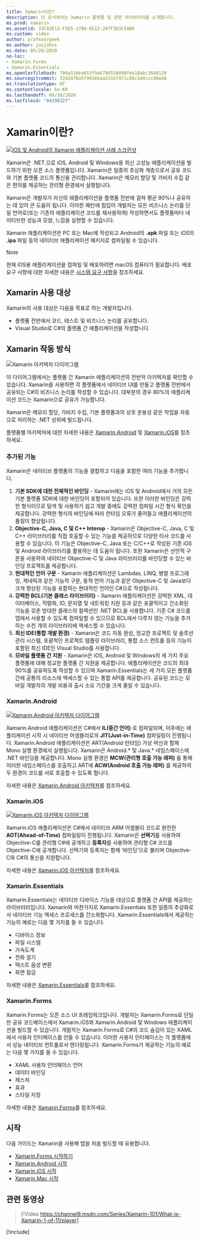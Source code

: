 ```yaml
---
title: Xamarin이란?
description: 이 문서에서는 Xamarin 플랫폼 및 관련 라이브러리를 소개합니다.
ms.prod: xamarin
ms.assetid: 33C83E13-F3E5-17B4-6512-207F3D3C5AB6
ms.custom: video
author: profexorgeek
ms.author: jusjohns
ms.date: 05/28/2020
no-loc:
- Xamarin.Forms
- Xamarin.Essentials
ms.openlocfilehash: 708a310ea015f9e678d534898fde18abc3848120
ms.sourcegitcommit: 32d2476a5f9016baa231b7471c88c1d4ccc08eb8
ms.translationtype: HT
ms.contentlocale: ko-KR
ms.lasthandoff: 06/18/2020
ms.locfileid: "84198327"
---
```

# <a name="what-is-xamarin"></a>Xamarin이란?

[![iOS 및 Android의 Xamarin 애플리케이션 사례 스크린샷](what-is-xamarin-images/xamarin-app-cropped.png)](what-is-xamarin-images/xamarin-app.png#lightbox)

Xamarin은 .NET.으로 iOS, Android 및 Windows용 최신 고성능 애플리케이션을 빌드하기 위한 오픈 소스 플랫폼입니다. Xamarin은 일종의 추상화 계층으로서 공유 코드와 기본 플랫폼 코드의 통신을 관리합니다. Xamarin은 메모리 할당 및 가비지 수집 같은 편의를 제공하는 관리형 환경에서 실행됩니다.

Xamarin은 개발자가 자신의 애플리케이션을 플랫폼 전반에 걸쳐 평균 90%나 공유하는 데 있어 큰 도움이 됩니다. 이러한 패턴에 힘입어 개발자는 모든 비즈니스 논리를 단일 언어로(또는 기존의 애플리케이션 코드를 재사용하여) 작성하면서도 플랫폼마다 네이티브한 성능과 모양, 느낌을 실현할 수 있습니다.

Xamarin 애플리케이션은 PC 또는 Mac에 작성되고 Android의 **.apk** 파일 또는 iOS의 **.ipa** 파일 등의 네이티브 애플리케이션 패키지로 컴파일될 수 있습니다.

> [!NOTE]
> 현재 iOS용 애플리케이션을 컴파일 및 배포하려면 macOS 컴퓨터가 필요합니다. 배포 요구 사항에 대한 자세한 내용은 [시스템 요구 사항](~/cross-platform/get-started/requirements.md#macos-requirements)을 참조하세요.

## <a name="who-xamarin-is-for"></a>Xamarin 사용 대상

Xamarin의 사용 대상은 다음을 목표로 하는 개발자입니다.

- 플랫폼 전반에서 코드, 테스트 및 비즈니스 논리를 공유합니다.
- Visual Studio로 C#의 플랫폼 간 애플리케이션을 작성합니다.

## <a name="how-xamarin-works"></a>Xamarin 작동 방식

![Xamarin 아키텍처 다이어그램](what-is-xamarin-images/xamarin-architecture.png)

이 다이어그램에서는 플랫폼 간 Xamarin 애플리케이션의 전반적 아키텍처를 확인할 수 있습니다. Xamarin을 사용하면 각 플랫폼에서 네이티브 UI를 만들고 플랫폼 전반에서 공유되는 C#의 비즈니스 논리를 작성할 수 있습니다. 대부분의 경우 80%의 애플리케이션 코드는 Xamarin으로 공유가 가능합니다.

Xamarin은 메모리 할당, 가비지 수집, 기본 플랫폼과의 상호 운용성 같은 작업을 자동으로 처리하는 .NET 상위에 빌드됩니다.

플랫폼별 아키텍처에 대한 자세한 내용은 [Xamarin.Android](#xamarinandroid) 및 [Xamarin.iOS](#xamarinios)를 참조하세요.

### <a name="added-features"></a>추가된 기능

Xamarin은 네이티브 플랫폼의 기능을 결합하고 다음을 포함한 여러 기능을 추가합니다.

1. **기본 SDK에 대한 전체적인 바인딩** - Xamarin에는 iOS 및 Android에서 거의 모든 기본 플랫폼 SDK에 대한 바인딩이 포함되어 있습니다. 또한 이러한 바인딩은 강력한 형식이므로 탐색 및 사용하기 쉽고 개발 중에도 강력한 컴파일 시간 형식 확인을 제공합니다. 강력한 형식의 바인딩에 따라 런타임 오류가 줄어들고 애플리케이션의 품질이 향상됩니다.
1. **Objective-C, Java, C 및 C++ Interop** - Xamarin은 Objective-C, Java, C 및 C++ 라이브러리를 직접 호출할 수 있는 기능을 제공하므로 다양한 타사 코드를 사용할 수 있습니다. 이 기능은 Objective-C, Java 또는 C/C++로 작성된 기존 iOS 및 Android 라이브러리를 활용하는 데 도움이 됩니다. 또한 Xamarin은 선언적 구문을 사용하여 네이티브 Objective-C 및 Java 라이브러리를 바인딩할 수 있는 바인딩 프로젝트를 제공합니다.
1. **현대적인 언어 구문** - Xamarin 애플리케이션은 Lambdas, LINQ, 병렬 프로그래밍, 제네릭과 같은 기능적 구문, 동적 언어 기능과 같은 Objective-C 및 Java보다 크게 향상된 기능을 포함하는 현대적인 언어인 C#으로 작성됩니다.
1. **강력한 BCL(기본 클래스 라이브러리)** - Xamarin 애플리케이션은 강력한 XML, 데이터베이스, 직렬화, IO, 문자열 및 네트워킹 지원 등과 같은 포괄적이고 간소화된 기능을 갖춘 방대한 클래스의 컬렉션인 .NET BCL을 사용합니다. 기존 C# 코드를 앱에서 사용할 수 있도록 컴파일할 수 있으므로 BCL에서 다루지 않는 기능을 추가하는 수천 개의 라이브러리에 액세스할 수 있습니다.
1. **최신 IDE(통합 개발 환경)** - Xamarin은 코드 자동 완성, 정교한 프로젝트 및 솔루션 관리 시스템, 포괄적인 프로젝트 템플릿 라이브러리, 통합 소스 컨트롤 등의 기능이 포함된 최신 IDE인 Visual Studio를 사용합니다.
1. **모바일 플랫폼 간 지원** - Xamarin은 iOS, Android 및 Windows의 세 가지 주요 플랫폼에 대해 정교한 플랫폼 간 지원을 제공합니다. 애플리케이션은 코드의 최대 90%를 공유하도록 작성할 수 있으며 Xamarin.Essentials는 세 가지 모든 플랫폼 간에 공통의 리소스에 액세스할 수 있는 통합 API를 제공합니다. 공유된 코드는 모바일 개발자의 개발 비용과 출시 소요 기간을 크게 줄일 수 있습니다.

### <a name="xamarinandroid"></a>Xamarin.Android

[![Xamarin.Android 아키텍처 다이어그램](what-is-xamarin-images/android-architecture-cropped.png)](what-is-xamarin-images/android-architecture.png#lightbox)

Xamarin.Android 애플리케이션은 C#에서 **IL(중간 언어)** 로 컴파일되며, 이후에는 애플리케이션 시작 시 네이티브 어셈블리로의 **JIT(Just-in-Time)** 컴파일링이 진행됩니다. Xamarin.Android 애플리케이션은 ART(Android 런타임) 가상 머신과 함께 Mono 실행 환경에서 실행됩니다. Xamarin은 Android.* 및 Java.* 네임스페이스에 .NET 바인딩을 제공합니다. Mono 실행 환경은 **MCW(관리형 호출 가능 래퍼)** 를 통해 이러한 네임스페이스를 호출하고 ART에 **ACW(Android 호출 가능 래퍼)** 를 제공하여 두 환경이 코드를 서로 호출할 수 있도록 합니다.

자세한 내용은 [Xamarin.Android 아키텍처](~/android/internals/architecture.md)를 참조하세요.

### <a name="xamarinios"></a>Xamarin.iOS

[![Xamarin.iOS 아키텍처 다이어그램](what-is-xamarin-images/ios-architecture-cropped.png)](what-is-xamarin-images/ios-architecture.png#lightbox)

Xamarin.iOS 애플리케이션은 C#에서 네이티브 ARM 어셈블리 코드로 완전한 **AOT(Ahead-of-Time)** 컴파일링이 진행됩니다. Xamarin은 **선택기**를 사용하여 Objective-C를 관리형 C#에 공개하고 **등록자**를 사용하여 관리형 C# 코드를 Objective-C에 공개합니다. 선택기와 등록자는 함께 ‘바인딩’으로 불리며 Objective-C와 C#의 통신을 지원합니다.

자세한 내용은 [Xamarin.iOS 아키텍처](~/ios/internals/architecture.md)를 참조하세요.

### Xamarin.Essentials

Xamarin.Essentials는 네이티브 디바이스 기능을 대상으로 플랫폼 간 API를 제공하는 라이브러리입니다. Xamarin와 마찬가지로 Xamarin.Essentials 또한 일종의 추상화로서 네이티브 기능 액세스 프로세스를 간소화합니다. Xamarin.Essentials에서 제공하는 기능의 예로는 다음 몇 가지를 들 수 있습니다.

- 디바이스 정보
- 파일 시스템
- 가속도계
- 전화 걸기
- 텍스트 음성 변환
- 화면 잠금

자세한 내용은 [Xamarin.Essentials](~/essentials/index.md)를 참조하세요.

### Xamarin.Forms

Xamarin.Forms는 오픈 소스 UI 프레임워크입니다. 개발자는 Xamarin.Forms로 단일한 공유 코드베이스에서 Xamarin.iOS와 Xamarin.Android 및 Windows 애플리케이션을 빌드할 수 있습니다. 개발자는 Xamarin.Forms로 C#의 코드 숨김이 있는 XAML에서 사용자 인터페이스를 만들 수 있습니다. 이러한 사용자 인터페이스는 각 플랫폼에서 성능 네이티브 컨트롤로서 렌더링됩니다. Xamarin.Forms가 제공하는 기능의 예로는 다음 몇 가지를 들 수 있습니다.

- XAML 사용자 인터페이스 언어
- 데이터 바인딩
- 제스처
- 효과
- 스타일 지정

자세한 내용은 [Xamarin.Forms](~/xamarin-forms/index.yml)를 참조하세요.

## <a name="get-started"></a>시작

다음 가이드는 Xamarin을 사용해 앱을 처음 빌드할 때 유용합니다.

- [Xamarin.Forms 시작하기](~/xamarin-forms/index.yml)
- [Xamarin.Android 시작](~/android/index.yml)
- [Xamarin.iOS 시작](~/ios/index.yml)
- [Xamarin.Mac 시작](~/mac/index.yml)

## <a name="related-video"></a>관련 동영상

> [!Video https://channel9.msdn.com/Series/Xamarin-101/What-is-Xamarin-1-of-11/player]

[!include[](~/essentials/includes/xamarin-show-essentials.md)]
